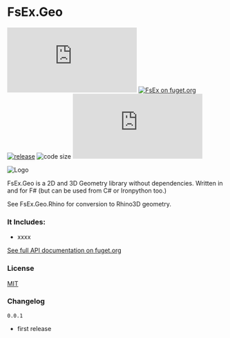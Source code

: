
# FsEx.Geo

[![FsEx on nuget.org](https://img.shields.io/nuget/v/FsEx.Geo)](https://www.nuget.org/packages/FsEx.Geo/)
[![FsEx on fuget.org](https://www.fuget.org/packages/FsEx.Geo/badge.svg)](https://www.fuget.org/packages/FsEx.Geo)
[![release](https://img.shields.io/github/release/goswinr/FsEx.Geo.svg)](https://github.com/goswinr/FsEx.Geo/releases) 
![code size](https://img.shields.io/github/languages/code-size/goswinr/FsEx.Geo.svg) 
[![license](https://img.shields.io/github/license/goswinr/FsEx.Geo)](LICENSE)

![Logo](https://raw.githubusercontent.com/goswinr/FsEx.Geo/main/Doc/logo.png)


FsEx.Geo is a 2D and 3D Geometry library without dependencies. 
Written in and for F# (but can be used from C# or Ironpython too.)

See FsEx.Geo.Rhino for conversion to Rhino3D geometry.


### It Includes: 

- xxxx

[See full API documentation on fuget.org](https://www.fuget.org/packages/FsEx.Geo)

### License
[MIT](https://raw.githubusercontent.com/goswinr/FsEx.Geo/main/LICENSE.txt)

### Changelog
`0.0.1` 
- first release